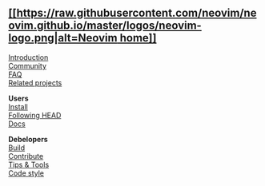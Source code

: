 [[[https://raw.githubusercontent.com/neovim/neovim.github.io/master/logos/neovim-logo.png|alt=Neovim home]]](Home)
--
[Introduction](Introduction)   
[Community](http://neovim.io/community/)  
[FAQ](FAQ)  
[Related projects](Related-projects)

**Users**  
[Install](Installing-Neovim)  
[Following HEAD](Following-HEAD)  
[Docs](http://neovim.io/doc/)

**Debelopers**  
[Build](Building-Neovim)  
[Contribute](https://github.com/neovim/neovim/blob/master/CONTRIBUTING.md)  
[Tips & Tools](Development-tips)  
[Code style](https://neovim.io/develop/style-guide.xml)  